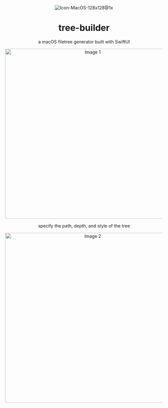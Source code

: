 <div align="center">

![Icon-MacOS-128x128@1x](https://github.com/prestonmohr/tree-builder/assets/77995599/225b5354-0ffb-4482-b425-fcc6eec42655)

# tree-builder
a macOS filetree generator built with SwiftUI

<img src="https://github.com/prestonmohr/tree-builder/assets/77995599/d76ae950-15cc-4278-b8e3-f05e33f3b314" width="544" alt="Image 1">

specify the path, depth, and style of the tree

<img src="https://github.com/prestonmohr/tree-builder/assets/77995599/708fec03-53cd-494d-a568-4d481f969ba4" width="544" alt="Image 2">

</div>
